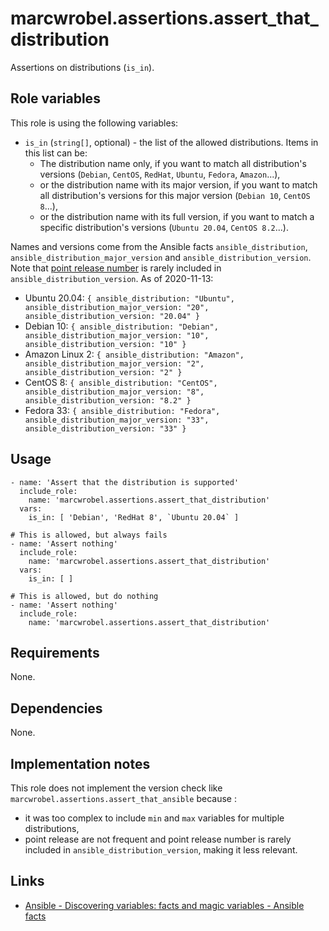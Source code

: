 # marcwrobel.assertions.assert_that_distribution

Assertions on distributions (`is_in`).

## Role variables

This role is using the following variables:

- `is_in` (`string[]`, optional) - the list of the allowed distributions. Items in this list can be:
  - The distribution name only, if you want to match all distribution's versions (`Debian`, `CentOS`, `RedHat`, `Ubuntu`, `Fedora`, `Amazon`...),
  - or the distribution name with its major version, if you want to match all distribution's versions for this major version (`Debian 10`, `CentOS 8`...),
  - or the distribution name with its full version, if you want to match a specific distribution's versions (`Ubuntu 20.04`, `CentOS 8.2`...).

Names and versions come from the Ansible facts `ansible_distribution`, `ansible_distribution_major_version` and `ansible_distribution_version`. Note that [point
release number](https://wikipedia.org/wiki/Point_release) is rarely included in `ansible_distribution_version`. As of 2020-11-13:

- Ubuntu 20.04: `{ ansible_distribution: "Ubuntu", ansible_distribution_major_version: "20", ansible_distribution_version: "20.04" }`
- Debian 10: `{ ansible_distribution: "Debian", ansible_distribution_major_version: "10", ansible_distribution_version: "10" }`
- Amazon Linux 2: `{ ansible_distribution: "Amazon", ansible_distribution_major_version: "2", ansible_distribution_version: "2" }`
- CentOS 8: `{ ansible_distribution: "CentOS", ansible_distribution_major_version: "8", ansible_distribution_version: "8.2" }`
- Fedora 33: `{ ansible_distribution: "Fedora", ansible_distribution_major_version: "33", ansible_distribution_version: "33" }`

## Usage

    - name: 'Assert that the distribution is supported'
      include_role:
        name: 'marcwrobel.assertions.assert_that_distribution'
      vars:
        is_in: [ 'Debian', 'RedHat 8', `Ubuntu 20.04` ]

    # This is allowed, but always fails
    - name: 'Assert nothing'
      include_role:
        name: 'marcwrobel.assertions.assert_that_distribution'
      vars:
        is_in: [ ]

    # This is allowed, but do nothing
    - name: 'Assert nothing'
      include_role:
        name: 'marcwrobel.assertions.assert_that_distribution'

## Requirements

None.

## Dependencies

None.

## Implementation notes

This role does not implement the version check like `marcwrobel.assertions.assert_that_ansible` because :
- it was too complex to include `min` and `max` variables for multiple distributions,
- point release are not frequent and point release number is rarely included in `ansible_distribution_version`, making it less relevant.

## Links

- [Ansible - Discovering variables: facts and magic variables - Ansible facts](https://docs.ansible.com/ansible/latest/user_guide/playbooks_vars_facts.html#ansible-facts)
